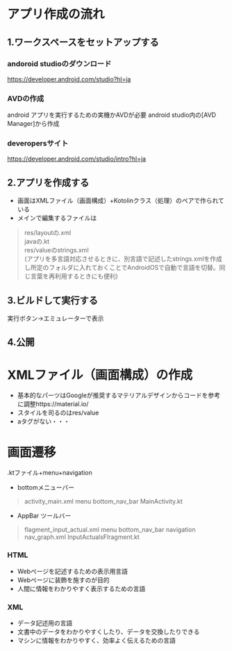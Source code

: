 # アプリ作成の流れ
## 1.ワークスペースをセットアップする
### andoroid studioのダウンロード
https://developer.android.com/studio?hl=ja
### AVDの作成
android アプリを実行するための実機かAVDが必要
android studio内の[AVD Manager]から作成
### deveropersサイト
https://developer.android.com/studio/intro?hl=ja

## 2.アプリを作成する
- 画面はXMLファイル（画面構成）+Kotolinクラス（処理）のペアで作られている
- メインで編集するファイルは
> res/layoutの.xml<br>
> javaの.kt<br>
> res/valueのstrings.xml<br>
> (アプリを多言語対応させるときに、別言語で記述したstrings.xmlを作成し所定のフォルダに入れておくことでAndroidOSで自動で言語を切替。同じ言葉を再利用するときにも便利)<br>
 
## 3.ビルドして実行する
実行ボタン→エミュレーターで表示

## 4.公開


# XMLファイル（画面構成）の作成
- 基本的なパーツはGoogleが推奨するマテリアルデザインからコードを参考に調整https://material.io/
- スタイルを司るのはres/value
- aタグがない・・・

# 画面遷移
.ktファイル+menu+navigation
- bottomメニューバー
> activity_main.xml
> menu bottom_nav_bar
> MainActivity.kt

- AppBar ツールバー
> flagment_input_actual.xml 
> menu bottom_nav_bar
> navigation nav_graph.xml
> InputActualsFlragment.kt


### HTML
- Webページを記述するための表示用言語
- Webページに装飾を施すのが目的
- 人間に情報をわかりやすく表示するための言語

### XML
- データ記述用の言語
- 文書中のデータをわかりやすくしたり、データを交換したりできる
- マシンに情報をわかりやすく、効率よく伝えるための言語
